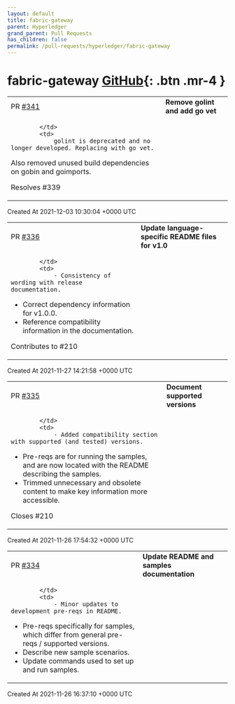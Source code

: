 ```yaml
---
layout: default
title: fabric-gateway
parent: Hyperledger
grand_parent: Pull Requests
has_children: false
permalink: /pull-requests/hyperledger/fabric-gateway
---
```


# fabric-gateway <span class="fs-3 right-align">[GitHub](https://github.com/hyperledger/fabric-gateway){: .btn .mr-4 }</span>


<div>
    <table>
        <tr>
            <td>
                PR <a href="https://github.com/hyperledger/fabric-gateway/pull/341" class=".btn">#341</a>
            </td>
            <td>
                <b>
                    Remove golint and add go vet
                </b>
            </td>
        </tr>
        <tr>
            <td>
                
            </td>
            <td>
                golint is deprecated and no longer developed. Replacing with go vet.

Also removed unused build dependencies on gobin and goimports.

Resolves #339 
            </td>
        </tr>
    </table>
    <div class="right-align">
        Created At 2021-12-03 10:30:04 +0000 UTC
    </div>
</div>

<div>
    <table>
        <tr>
            <td>
                PR <a href="https://github.com/hyperledger/fabric-gateway/pull/336" class=".btn">#336</a>
            </td>
            <td>
                <b>
                    Update language-specific README files for v1.0
                </b>
            </td>
        </tr>
        <tr>
            <td>
                
            </td>
            <td>
                - Consistency of wording with release documentation.
- Correct dependency information for v1.0.0.
- Reference compatibility information in the documentation.

Contributes to #210 
            </td>
        </tr>
    </table>
    <div class="right-align">
        Created At 2021-11-27 14:21:58 +0000 UTC
    </div>
</div>

<div>
    <table>
        <tr>
            <td>
                PR <a href="https://github.com/hyperledger/fabric-gateway/pull/335" class=".btn">#335</a>
            </td>
            <td>
                <b>
                    Document supported versions
                </b>
            </td>
        </tr>
        <tr>
            <td>
                
            </td>
            <td>
                - Added compatibility section with supported (and tested) versions.
- Pre-reqs are for running the samples, and are now located with the README describing the samples.
- Trimmed unnecessary and obsolete content to make key information more accessible.

Closes #210 
            </td>
        </tr>
    </table>
    <div class="right-align">
        Created At 2021-11-26 17:54:32 +0000 UTC
    </div>
</div>

<div>
    <table>
        <tr>
            <td>
                PR <a href="https://github.com/hyperledger/fabric-gateway/pull/334" class=".btn">#334</a>
            </td>
            <td>
                <b>
                    Update README and samples documentation
                </b>
            </td>
        </tr>
        <tr>
            <td>
                
            </td>
            <td>
                - Minor updates to development pre-reqs in README.
- Pre-reqs specifically for samples, which differ from general pre-reqs / supported versions.
- Describe new sample scenarios.
- Update commands used to set up and run samples.
            </td>
        </tr>
    </table>
    <div class="right-align">
        Created At 2021-11-26 16:37:10 +0000 UTC
    </div>
</div>

